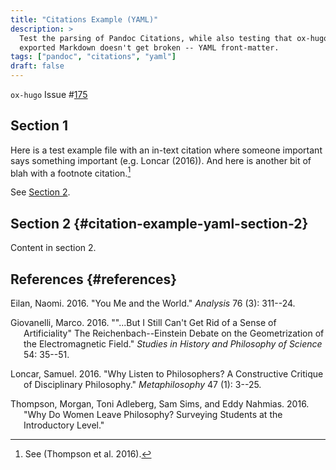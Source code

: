 ```yaml
---
title: "Citations Example (YAML)"
description: >
  Test the parsing of Pandoc Citations, while also testing that ox-hugo
  exported Markdown doesn't get broken -- YAML front-matter.
tags: ["pandoc", "citations", "yaml"]
draft: false
---
```


`ox-hugo` Issue
\#[175](https://github.com/kaushalmodi/ox-hugo/issues/175)

## Section 1

Here is a test example file with an in-text citation where someone
important says something important (e.g. Loncar (2016)). And here is
another bit of blah with a footnote citation.[^fn:1]

See [Section 2](#citation-example-yaml-section-2).

## Section 2 {#citation-example-yaml-section-2}

Content in section 2.

## References {#references}

<div id="refs" class="references csl-bib-body hanging-indent">
  <div></div>


<div id="ref-eilan2016" class="csl-entry">
  <div></div>

Eilan, Naomi. 2016. "You Me and the World." *Analysis* 76 (3): 311--24.

</div>

<div id="ref-giovanelli2016" class="csl-entry">
  <div></div>

Giovanelli, Marco. 2016. "\"\...But I Still Can't Get Rid of a Sense of
Artificiality\" The Reichenbach--Einstein Debate on the Geometrization
of the Electromagnetic Field." *Studies in History and Philosophy of
Science* 54: 35--51.

</div>

<div id="ref-loncar2016" class="csl-entry">
  <div></div>

Loncar, Samuel. 2016. "Why Listen to Philosophers? A Constructive
Critique of Disciplinary Philosophy." *Metaphilosophy* 47 (1): 3--25.

</div>

<div id="ref-thompson2016" class="csl-entry">
  <div></div>

Thompson, Morgan, Toni Adleberg, Sam Sims, and Eddy Nahmias. 2016. "Why
Do Women Leave Philosophy? Surveying Students at the Introductory
Level."

</div>

</div>

[^fn:1]: See (Thompson et al. 2016).
